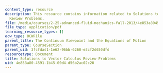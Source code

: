 ```yaml
---
content_type: resource
description: This resource contains information related to Solutions to Vector Calculus
  Review Problems.
file: /media/courses/2-25-advanced-fluid-mechanics-fall-2013/4e853a8045911b4500d4d56b2ac02c20_MIT2_25F13_Vector_Problem.pdf
file_type: application/pdf
learning_resource_types: []
ocw_type: OCWFile
parent_title: The Continuum Viewpoint and the Equations of Motion
parent_type: CourseSection
parent_uid: 3fcfdad1-1e62-96bb-6260-e3cf2d650dfd
resourcetype: Document
title: Solutions to Vector Calculus Review Problems
uid: 4e853a80-4591-1b45-00d4-d56b2ac02c20
---
```

